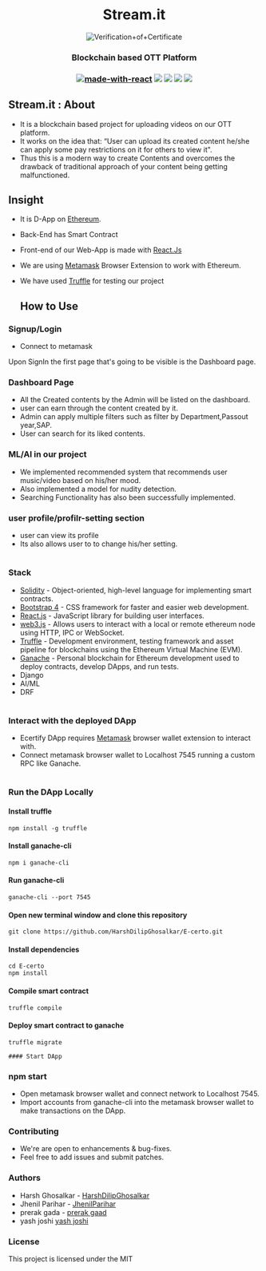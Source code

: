 
<h1 align="center"> Stream.it </h1>

 <p align="center">
<img src="https://readme-typing-svg.herokuapp.com?font=monospace&color=92B6FE&size=25&vCenter=true&lines=Issuance+of+Certificate;Appliance+of+Certificate"alt="Verification+of+Certificate">
</p>
</p>
<h3 align="center"> Blockchain based OTT Platform<h3>

<div align="center">
  
 
  [![made-with-react](https://img.shields.io/badge/React-16.8.4-brightgreen.svg?style=for-the-badge)](https://github.com/facebook/create-react-app)
   [![](https://img.shields.io/badge/-Ethereum-lightgrey.svg?style=for-the-badge)](https://www.ethereum.org/)
    ![](https://img.shields.io/badge/Smart%20-Contract-lightgrey.svg?style=for-the-badge)
 ![](https://img.shields.io/github/forks/HarshDilipGhosalkar/E-certo.svg?style=for-the-badge) 
  ![](https://img.shields.io/github/stars/HarshDilipGhosalkar/E-certo.svg?style=for-the-badge) 

 </div>
  
  ## Stream.it : About
- It is a blockchain based project for uploading videos on our OTT platform. 
- It works on the idea that: “User can upload its created content he/she can apply some pay restrictions on it for others to view it". 
- Thus this is a modern way to create Contents and overcomes the drawback of traditional approach of your content being getting malfunctioned.

  
## Insight
- It is D-App on [Ethereum](https://www.ethereum.org/).
- Back-End has Smart Contract 
- Front-end of our Web-App is made with [React.Js](https://github.com/facebook/create-react-app)   

- We are using [Metamask](https://metamask.io/) Browser Extension to work with Ethereum.
- We have used [Truffle](https://www.trufflesuite.com/) for testing our project
  
  
  
  ## How to Use

### Signup/Login
- Connect to metamask
  <p align="center">
 
</p>
  
  
 Upon SignIn the first page that's going to be visible is the Dashboard page.
 ### Dashboard Page
- All the Created contents by the Admin will be listed on the dashboard.
- user can earn through the content created by it.
- Admin can apply multiple filters such as filter by Department,Passout year,SAP.
- User can search for its liked contents.
 <p align="center">
 
</p>  
 
  ### ML/AI in our project
- We implemented recommended system that recommends user music/video based on his/her mood.
- Also implemented a model for nudity detection.
- Searching Functionality has also been successfully implemented.
 
 


 ### user profile/profilr-setting section
- user can view its profile 
- Its also allows user to to change his/her setting.
  
 
#
### Stack
- [Solidity](https://docs.soliditylang.org/en/v0.7.6/) - Object-oriented, high-level language for implementing smart contracts.
- [Bootstrap 4](https://getbootstrap.com/) - CSS framework for faster and easier web development.
- [React.js](https://reactjs.org/) - JavaScript library for building user interfaces.
- [web3.js](https://web3js.readthedocs.io/en/v1.3.4/) - Allows users to interact with a local or remote ethereum node using HTTP, IPC or WebSocket.
- [Truffle](https://www.trufflesuite.com/truffle) - Development environment, testing framework and asset pipeline for blockchains using the Ethereum Virtual Machine (EVM).
- [Ganache](https://www.trufflesuite.com/ganache) - Personal blockchain for Ethereum development used to deploy contracts, develop DApps, and run tests.
- Django
- AI/ML
- DRF
#
### Interact with the deployed DApp
- Ecertify DApp requires [Metamask](https://metamask.io/) browser wallet extension to interact with.
- Connect metamask browser wallet to Localhost 7545 running a custom RPC like Ganache.

#
### Run the DApp Locally
#### Install truffle
```
npm install -g truffle
```
#### Install ganache-cli
```
npm i ganache-cli
```
#### Run ganache-cli
```
ganache-cli --port 7545
```
#### Open new terminal window and clone this repository
```
git clone https://github.com/HarshDilipGhosalkar/E-certo.git
```
#### Install dependencies
```
cd E-certo
npm install
```
#### Compile smart contract
```
truffle compile
```
#### Deploy smart contract to ganache
```
truffle migrate
```
```
#### Start DApp
```
### npm start

- Open metamask browser wallet and connect network to Localhost 7545.
- Import accounts from ganache-cli into the metamask browser wallet to make transactions on the DApp.
  
### Contributing
- We're are open to enhancements & bug-fixes.
- Feel free to add issues and submit patches.
### Authors
- Harsh Ghosalkar - [HarshDilipGhosalkar](https://github.com/HarshDilipGhosalkar)
- Jhenil Parihar - [JhenilParihar](https://github.com/jhenilparihar)
- prerak gada - [prerak gaad](https://github.com/jhenilparihar)
- yash joshi [yash joshi](https://github.com/jhenilparihar)
### License
This project is licensed under the MIT
